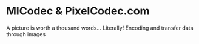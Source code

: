 # MICodec & PixelCodec.com
A picture is worth a thousand words... Literally! Encoding and transfer data through images
